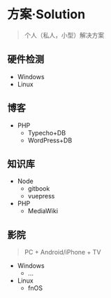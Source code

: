 # 方案·Solution

> 个人（私人，小型）解决方案

## 硬件检测

- Windows
- Linux

## 博客

- PHP
  - Typecho+DB
  - WordPress+DB

## 知识库

- Node
  - gitbook
  - vuepress
- PHP
  - MediaWiki

## 影院

> PC + Android/iPhone + TV

- Windows
  - ...
- Linux
  - fnOS
